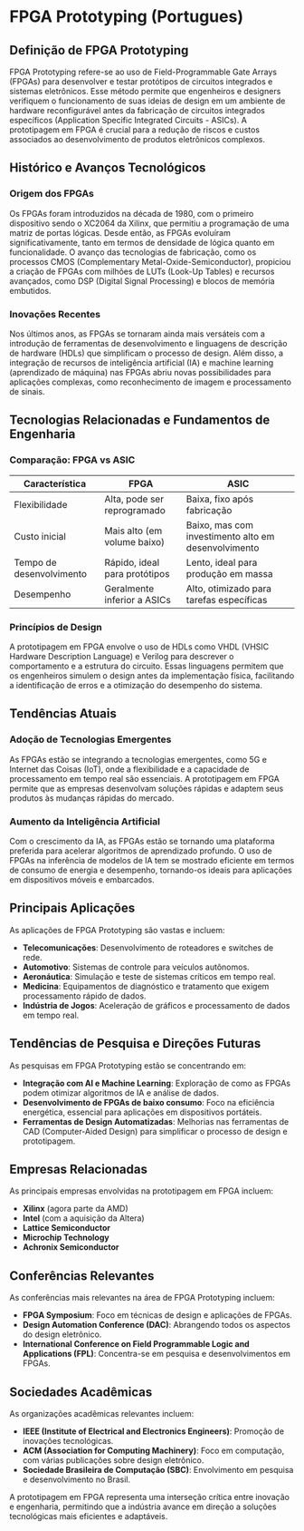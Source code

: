 # FPGA Prototyping (Portugues)

## Definição de FPGA Prototyping

FPGA Prototyping refere-se ao uso de Field-Programmable Gate Arrays (FPGAs) para desenvolver e testar protótipos de circuitos integrados e sistemas eletrônicos. Esse método permite que engenheiros e designers verifiquem o funcionamento de suas ideias de design em um ambiente de hardware reconfigurável antes da fabricação de circuitos integrados específicos (Application Specific Integrated Circuits - ASICs). A prototipagem em FPGA é crucial para a redução de riscos e custos associados ao desenvolvimento de produtos eletrônicos complexos.

## Histórico e Avanços Tecnológicos

### Origem dos FPGAs

Os FPGAs foram introduzidos na década de 1980, com o primeiro dispositivo sendo o XC2064 da Xilinx, que permitiu a programação de uma matriz de portas lógicas. Desde então, as FPGAs evoluíram significativamente, tanto em termos de densidade de lógica quanto em funcionalidade. O avanço das tecnologias de fabricação, como os processos CMOS (Complementary Metal-Oxide-Semiconductor), propiciou a criação de FPGAs com milhões de LUTs (Look-Up Tables) e recursos avançados, como DSP (Digital Signal Processing) e blocos de memória embutidos.

### Inovações Recentes

Nos últimos anos, as FPGAs se tornaram ainda mais versáteis com a introdução de ferramentas de desenvolvimento e linguagens de descrição de hardware (HDLs) que simplificam o processo de design. Além disso, a integração de recursos de inteligência artificial (IA) e machine learning (aprendizado de máquina) nas FPGAs abriu novas possibilidades para aplicações complexas, como reconhecimento de imagem e processamento de sinais.

## Tecnologias Relacionadas e Fundamentos de Engenharia

### Comparação: FPGA vs ASIC

| Característica      | FPGA                                      | ASIC                                    |
|---------------------|------------------------------------------|-----------------------------------------|
| Flexibilidade        | Alta, pode ser reprogramado             | Baixa, fixo após fabricação             |
| Custo inicial        | Mais alto (em volume baixo)              | Baixo, mas com investimento alto em desenvolvimento |
| Tempo de desenvolvimento | Rápido, ideal para protótipos         | Lento, ideal para produção em massa     |
| Desempenho           | Geralmente inferior a ASICs              | Alto, otimizado para tarefas específicas |

### Princípios de Design

A prototipagem em FPGA envolve o uso de HDLs como VHDL (VHSIC Hardware Description Language) e Verilog para descrever o comportamento e a estrutura do circuito. Essas linguagens permitem que os engenheiros simulem o design antes da implementação física, facilitando a identificação de erros e a otimização do desempenho do sistema.

## Tendências Atuais

### Adoção de Tecnologias Emergentes

As FPGAs estão se integrando a tecnologias emergentes, como 5G e Internet das Coisas (IoT), onde a flexibilidade e a capacidade de processamento em tempo real são essenciais. A prototipagem em FPGA permite que as empresas desenvolvam soluções rápidas e adaptem seus produtos às mudanças rápidas do mercado.

### Aumento da Inteligência Artificial

Com o crescimento da IA, as FPGAs estão se tornando uma plataforma preferida para acelerar algoritmos de aprendizado profundo. O uso de FPGAs na inferência de modelos de IA tem se mostrado eficiente em termos de consumo de energia e desempenho, tornando-os ideais para aplicações em dispositivos móveis e embarcados.

## Principais Aplicações

As aplicações de FPGA Prototyping são vastas e incluem:

- **Telecomunicações**: Desenvolvimento de roteadores e switches de rede.
- **Automotivo**: Sistemas de controle para veículos autônomos.
- **Aeronáutica**: Simulação e teste de sistemas críticos em tempo real.
- **Medicina**: Equipamentos de diagnóstico e tratamento que exigem processamento rápido de dados.
- **Indústria de Jogos**: Aceleração de gráficos e processamento de dados em tempo real.

## Tendências de Pesquisa e Direções Futuras

As pesquisas em FPGA Prototyping estão se concentrando em:

- **Integração com AI e Machine Learning**: Exploração de como as FPGAs podem otimizar algoritmos de IA e análise de dados.
- **Desenvolvimento de FPGAs de baixo consumo**: Foco na eficiência energética, essencial para aplicações em dispositivos portáteis.
- **Ferramentas de Design Automatizadas**: Melhorias nas ferramentas de CAD (Computer-Aided Design) para simplificar o processo de design e prototipagem.

## Empresas Relacionadas

As principais empresas envolvidas na prototipagem em FPGA incluem:

- **Xilinx** (agora parte da AMD)
- **Intel** (com a aquisição da Altera)
- **Lattice Semiconductor**
- **Microchip Technology**
- **Achronix Semiconductor**

## Conferências Relevantes

As conferências mais relevantes na área de FPGA Prototyping incluem:

- **FPGA Symposium**: Foco em técnicas de design e aplicações de FPGAs.
- **Design Automation Conference (DAC)**: Abrangendo todos os aspectos do design eletrônico.
- **International Conference on Field Programmable Logic and Applications (FPL)**: Concentra-se em pesquisa e desenvolvimentos em FPGAs.

## Sociedades Acadêmicas

As organizações acadêmicas relevantes incluem:

- **IEEE (Institute of Electrical and Electronics Engineers)**: Promoção de inovações tecnológicas.
- **ACM (Association for Computing Machinery)**: Foco em computação, com várias publicações sobre design eletrônico.
- **Sociedade Brasileira de Computação (SBC)**: Envolvimento em pesquisa e desenvolvimento no Brasil.

A prototipagem em FPGA representa uma interseção crítica entre inovação e engenharia, permitindo que a indústria avance em direção a soluções tecnológicas mais eficientes e adaptáveis.